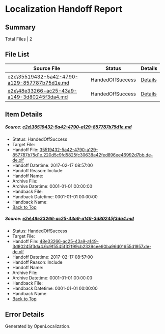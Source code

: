 # <a name='report-top'></a> Localization Handoff Report

## Summary
 Total Files | 2

## File List
 Source File | Status | Details 
 ----------- | ------ | ------- 
 [e2e\35519432-5a42-4790-a129-857787b75d1e.md](https://github.com/OpenLocalizationTestOrg/ol-test0/blob/0f411f7809fccc48533e73a788edbcf2a9a13e5d/e2e/35519432-5a42-4790-a129-857787b75d1e.md) | HandedOffSuccess | [Details](#2e478690df462a26962064e0c4fc074ef004df152)
 [e2e\48e33266-ac25-43a9-a149-3d80245f3da4.md](https://github.com/OpenLocalizationTestOrg/ol-test0/blob/0f411f7809fccc48533e73a788edbcf2a9a13e5d/e2e/48e33266-ac25-43a9-a149-3d80245f3da4.md) | HandedOffSuccess | [Details](#c89dbb50c1a8efd77e9f49f02454bfa55ec5c62f5)

## Item Details
##### <a name='2e478690df462a26962064e0c4fc074ef004df152'></a> Source: [e2e\35519432-5a42-4790-a129-857787b75d1e.md](https://github.com/OpenLocalizationTestOrg/ol-test0/blob/0f411f7809fccc48533e73a788edbcf2a9a13e5d/e2e/35519432-5a42-4790-a129-857787b75d1e.md)
* Status: HandedOffSuccess
* Target File: 
* Handoff File: [35519432-5a42-4790-a129-857787b75d1e.220d5c9fd5825fc30638a42fed896ee46992d7bb.de-de.xlf](https://github.com/OpenLocalizationTestOrg/ol-test4-handoff/blob/dccafedff8f4c49fb74669c71b5d295ea3c3560e/ol-handoff/OpenLocalizationTestOrg/ol-test4-dede/xinjiang/ht/35519432-5a42-4790-a129-857787b75d1e.220d5c9fd5825fc30638a42fed896ee46992d7bb.de-de.xlf)
* Handoff Datetime: 2017-02-17 08:57:00
* Handoff Reason: Include
* Handoff Name: 
* Archive File: 
* Archive Datetime: 0001-01-01 00:00:00
* Handback File: 
* Handback Datetime: 0001-01-01 00:00:00
* Handback Name: 
* [Back to Top](#report-top)

##### <a name='c89dbb50c1a8efd77e9f49f02454bfa55ec5c62f5'></a> Source: [e2e\48e33266-ac25-43a9-a149-3d80245f3da4.md](https://github.com/OpenLocalizationTestOrg/ol-test0/blob/0f411f7809fccc48533e73a788edbcf2a9a13e5d/e2e/48e33266-ac25-43a9-a149-3d80245f3da4.md)
* Status: HandedOffSuccess
* Target File: 
* Handoff File: [48e33266-ac25-43a9-a149-3d80245f3da4.6c9f5545f32f99cb2339cee90ba96d01655d1957.de-de.xlf](https://github.com/OpenLocalizationTestOrg/ol-test4-handoff/blob/dccafedff8f4c49fb74669c71b5d295ea3c3560e/ol-handoff/OpenLocalizationTestOrg/ol-test4-dede/xinjiang/ht/48e33266-ac25-43a9-a149-3d80245f3da4.6c9f5545f32f99cb2339cee90ba96d01655d1957.de-de.xlf)
* Handoff Datetime: 2017-02-17 08:57:00
* Handoff Reason: Include
* Handoff Name: 
* Archive File: 
* Archive Datetime: 0001-01-01 00:00:00
* Handback File: 
* Handback Datetime: 0001-01-01 00:00:00
* Handback Name: 
* [Back to Top](#report-top)


## Error Details

Generated by OpenLocalization.
